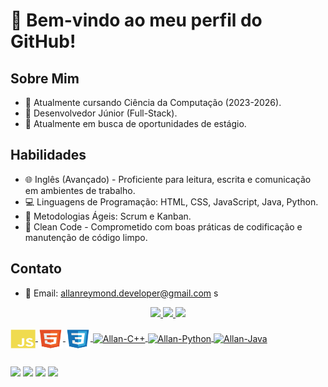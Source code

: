 # 👋 Bem-vindo ao meu perfil do GitHub!

## Sobre Mim
- 🌱 Atualmente cursando Ciência da Computação (2023-2026).
- 👯 Desenvolvedor Júnior (Full-Stack).
- 🔭 Atualmente em busca de oportunidades de estágio.

## Habilidades
- 🌐 Inglês (Avançado) - Proficiente para leitura, escrita e comunicação em ambientes de trabalho.
- 💻 Linguagens de Programação: HTML, CSS, JavaScript, Java, Python.
- 🔄 Metodologias Ágeis: Scrum e Kanban.
- 🧹 Clean Code - Comprometido com boas práticas de codificação e manutenção de código limpo.

## Contato
- 📧 Email: allanreymond.developer@gmail.com
s

<div align="center">
  <a href="https://github.com/AllanRDS">
  <img justify-content="space-between" height="160em" src="https://github-readme-stats.vercel.app/api?username=AllanRDS&show_icons=true&theme=tokyonight&include_all_commits=true&count_private=true"/>
<img justify-content="space-between" height="160em" src="https://github-readme-stats.vercel.app/api?username=AllanRDS&show_icons=true&theme=tokyonight&include_all_commits=true&count_private=true"/>
  <img height="160em" src="https://github-readme-stats.vercel.app/api/top-langs/?username=AllanRDS&layout=compact&langs_count=7&theme=tokyonight"/>
</div>
<div style="display: inline_block"><br>
  
  <img align="center" alt="Allan-Js" height="30" width="40" src="https://raw.githubusercontent.com/devicons/devicon/master/icons/javascript/javascript-plain.svg">
  <img align="center" alt="Allan-HTML" height="30" width="40" src="https://raw.githubusercontent.com/devicons/devicon/master/icons/html5/html5-original.svg">
  <img align="center" alt="Allan-CSS" height="30" width="40" src="https://raw.githubusercontent.com/devicons/devicon/master/icons/css3/css3-original.svg">
  <img align="center" alt="Allan-C++" height="30" width="40" src="https://cdn.jsdelivr.net/gh/devicons/devicon/icons/cplusplus/cplusplus-original.svg">
 
  <img align="center" alt="Allan-Python" height="30" width="40" src="https://cdn.jsdelivr.net/gh/devicons/devicon/icons/python/python-original.svg" />        
  <img align="center" alt="Allan-Java" height="30" width="40" src="https://cdn.jsdelivr.net/gh/devicons/devicon/icons/java/java-original.svg" />        


</div>
  
  ##
 
<div> 
  <a href="https://www.youtube.com/channel/UCxIQvT8QN7hH3kadLpF3Ppw" target="_blank" markdown: kramdown ><img src="https://img.shields.io/badge/YouTube-FF0000?style=for-the-badge&logo=youtube&logoColor=white"></a>
  <a href="https://www.instagram.com/allanrds_/" target="_blank"><img src="https://img.shields.io/badge/-Instagram-%23E4405F?style=for-the-badge&logo=instagram&logoColor=white" ></a>
  <a href = "mailto:allanreyemi@gmail.com"><img src="https://img.shields.io/badge/-Gmail-%23333?style=for-the-badge&logo=gmail&logoColor=white"></a>
  <a href=https://www.linkedin.com/in/allanrds/" target="_blank"><img src="https://img.shields.io/badge/-LinkedIn-%230077B5?style=for-the-badge&logo=linkedin&logoColor=white" ></a> 

  
 
</div>
